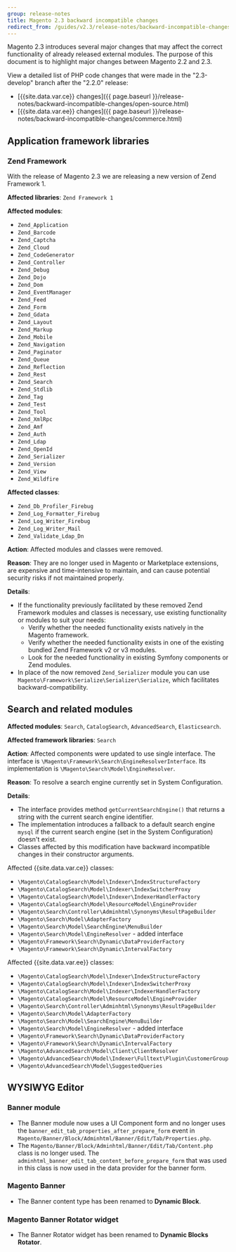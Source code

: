 ```yaml
---
group: release-notes
title: Magento 2.3 backward incompatible changes
redirect_from: /guides/v2.3/release-notes/backward-incompatible-changes.html
---
```


Magento 2.3 introduces several major changes that may affect the correct functionality of already released external modules.
The purpose of this document is to highlight major changes between Magento 2.2 and 2.3.

View a detailed list of PHP code changes that were made in the "2.3-develop" branch after the "2.2.0" release:
- [{{site.data.var.ce}} changes]({{ page.baseurl }}/release-notes/backward-incompatible-changes/open-source.html)
- [{{site.data.var.ee}} changes]({{ page.baseurl }}/release-notes/backward-incompatible-changes/commerce.html)

## Application framework libraries

### Zend Framework

With the release of Magento 2.3 we are releasing a new version of Zend Framework 1.

**Affected libraries**: `Zend Framework 1`

**Affected modules**:

* `Zend_Application`
* `Zend_Barcode`
* `Zend_Captcha`
* `Zend_Cloud`
* `Zend_CodeGenerator`
* `Zend_Controller`
* `Zend_Debug`
* `Zend_Dojo`
* `Zend_Dom`
* `Zend_EventManager`
* `Zend_Feed`
* `Zend_Form`
* `Zend_Gdata`
* `Zend_Layout`
* `Zend_Markup`
* `Zend_Mobile`
* `Zend_Navigation`
* `Zend_Paginator`
* `Zend_Queue`
* `Zend_Reflection`
* `Zend_Rest`
* `Zend_Search`
* `Zend_Stdlib`
* `Zend_Tag`
* `Zend_Test`
* `Zend_Tool`
* `Zend_XmlRpc`
* `Zend_Amf`
* `Zend_Auth`
* `Zend_Ldap`
* `Zend_OpenId`
* `Zend_Serializer`
* `Zend_Version`
* `Zend_View`
* `Zend_Wildfire`

**Affected classes**:
* `Zend_Db_Profiler_Firebug`
* `Zend_Log_Formatter_Firebug`
* `Zend_Log_Writer_Firebug`
* `Zend_Log_Writer_Mail`
* `Zend_Validate_Ldap_Dn`

**Action**: Affected modules and classes were removed.

**Reason**: They are no longer used in Magento or Marketplace extensions, are expensive and time-intensive to maintain, and can cause potential security risks if not maintained properly.

**Details**:
* If the functionality previously facilitated by these removed Zend Framework modules and classes is necessary, use existing functionality or modules to suit your needs:
	* Verify whether the needed functionality exists natively in the Magento framework.
	* Verify whether the needed functionality exists in one of the existing bundled Zend Framework v2 or v3 modules.
	* Look for the needed functionality in existing Symfony components or Zend modules.
* In place of the now removed `Zend_Serializer` module you can use `Magento\Framework\Serialize\Serializer\Serialize`, which facilitates backward-compatibility.

## Search and related modules

**Affected modules**: `Search`, `CatalogSearch`, `AdvancedSearch`, `Elasticsearch`.

**Affected framework libraries**: `Search`

**Action**: Affected components were updated to use single interface. The interface is `\Magento\Framework\Search\EngineResolverInterface`. Its implementation is `\Magento\Search\Model\EngineResolver`.

**Reason**: To resolve a search engine currently set in System Configuration.

**Details**:
* The interface provides method `getCurrentSearchEngine()` that returns a string with the current search engine identifier.
* The implementation introduces a fallback to a default search engine `mysql` if the current search engine (set in the System Configuration) doesn't exist.
* Classes affected by this modification have backward incompatible changes in their constructor arguments.

Affected {{site.data.var.ce}} classes:

* `\Magento\CatalogSearch\Model\Indexer\IndexStructureFactory`
* `\Magento\CatalogSearch\Model\Indexer\IndexSwitcherProxy`
* `\Magento\CatalogSearch\Model\Indexer\IndexerHandlerFactory`
* `\Magento\CatalogSearch\Model\ResourceModel\EngineProvider`
* `\Magento\Search\Controller\Adminhtml\Synonyms\ResultPageBuilder`
* `\Magento\Search\Model\AdapterFactory`
* `\Magento\Search\Model\SearchEngine\MenuBuilder`
* `\Magento\Search\Model\EngineResolver` - added interface
* `\Magento\Framework\Search\Dynamic\DataProviderFactory`
* `\Magento\Framework\Search\Dynamic\IntervalFactory`

Affected {{site.data.var.ee}} classes:

* `\Magento\CatalogSearch\Model\Indexer\IndexStructureFactory`
* `\Magento\CatalogSearch\Model\Indexer\IndexSwitcherProxy`
* `\Magento\CatalogSearch\Model\Indexer\IndexerHandlerFactory`
* `\Magento\CatalogSearch\Model\ResourceModel\EngineProvider`
* `\Magento\Search\Controller\Adminhtml\Synonyms\ResultPageBuilder`
* `\Magento\Search\Model\AdapterFactory`
* `\Magento\Search\Model\SearchEngine\MenuBuilder`
* `\Magento\Search\Model\EngineResolver` - added interface
* `\Magento\Framework\Search\Dynamic\DataProviderFactory`
* `\Magento\Framework\Search\Dynamic\IntervalFactory`
* `\Magento\AdvancedSearch\Model\Client\ClientResolver`
* `\Magento\AdvancedSearch\Model\Indexer\Fulltext\Plugin\CustomerGroup`
* `\Magento\AdvancedSearch\Model\SuggestedQueries`

## WYSIWYG Editor

### Banner module

* The Banner module now uses a UI Component form and no longer uses the `banner_edit_tab_properties_after_prepare_form` event in `Magento/Banner/Block/Adminhtml/Banner/Edit/Tab/Properties.php`.
* The `Magento/Banner/Block/Adminhtml/Banner/Edit/Tab/Content.php` class is no longer used.
  The `adminhtml_banner_edit_tab_content_before_prepare_form` that was used in this class is now used in the data provider for the banner form.

### Magento Banner

* The Banner content type has been renamed to **Dynamic Block**.

### Magento Banner Rotator widget

* The Banner Rotator widget has been renamed to **Dynamic Blocks Rotator**.
